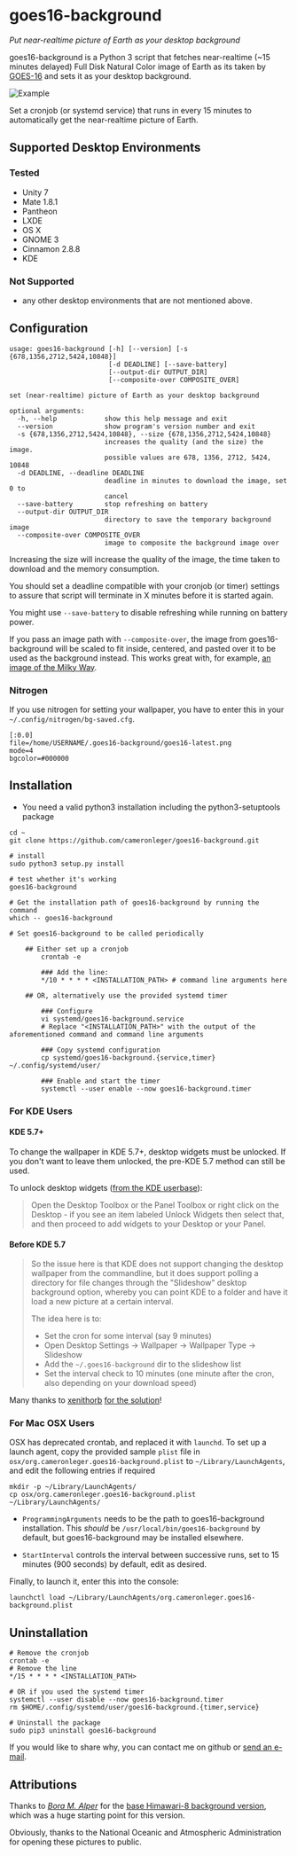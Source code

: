 # goes16-background
*Put near-realtime picture of Earth as your desktop background*

goes16-background is a Python 3 script that fetches near-realtime (~15 minutes delayed)
Full Disk Natural Color image of Earth as its taken by
[GOES-16](https://en.wikipedia.org/wiki/GOES-16) and sets it
as your desktop background.

![Example](/example.png?raw=true "Example")

Set a cronjob (or systemd service) that runs in every 15 minutes to automatically get the
near-realtime picture of Earth.

## Supported Desktop Environments
### Tested
* Unity 7
* Mate 1.8.1
* Pantheon
* LXDE
* OS X
* GNOME 3
* Cinnamon 2.8.8
* KDE

### Not Supported
* any other desktop environments that are not mentioned above.

## Configuration
```
usage: goes16-background [-h] [--version] [-s {678,1356,2712,5424,10848}]
                         [-d DEADLINE] [--save-battery]
                         [--output-dir OUTPUT_DIR]
                         [--composite-over COMPOSITE_OVER]

set (near-realtime) picture of Earth as your desktop background

optional arguments:
  -h, --help            show this help message and exit
  --version             show program's version number and exit
  -s {678,1356,2712,5424,10848}, --size {678,1356,2712,5424,10848}
                        increases the quality (and the size) the image.
                        possible values are 678, 1356, 2712, 5424, 10848
  -d DEADLINE, --deadline DEADLINE
                        deadline in minutes to download the image, set 0 to
                        cancel
  --save-battery        stop refreshing on battery
  --output-dir OUTPUT_DIR
                        directory to save the temporary background image
  --composite-over COMPOSITE_OVER
                        image to composite the background image over
```

Increasing the size will increase the quality of the image, the time taken to download and the
memory consumption.

You should set a deadline compatible with your cronjob (or timer) settings to assure that script will terminate in X
minutes before it is started again.

You might use `--save-battery` to disable refreshing while running on battery power.

If you pass an image path with `--composite-over`, the image from goes16-background will be scaled to fit inside, centered, and pasted over it to be used as the background instead. This works great with, for example, [an image of the Milky Way](https://wallpaperscraft.com/image/milky_way_stars_space_nebula_68885_3840x2160.jpg).

### Nitrogen
If you use nitrogen for setting your wallpaper, you have to enter this in your
`~/.config/nitrogen/bg-saved.cfg`.

```
[:0.0]
file=/home/USERNAME/.goes16-background/goes16-latest.png
mode=4
bgcolor=#000000
```

## Installation
* You need a valid python3 installation including the python3-setuptools package
```
cd ~
git clone https://github.com/cameronleger/goes16-background.git

# install
sudo python3 setup.py install

# test whether it's working
goes16-background

# Get the installation path of goes16-background by running the command
which -- goes16-background

# Set goes16-background to be called periodically

    ## Either set up a cronjob
        crontab -e

        ### Add the line:
        */10 * * * * <INSTALLATION_PATH> # command line arguments here

    ## OR, alternatively use the provided systemd timer

        ### Configure
        vi systemd/goes16-background.service
        # Replace "<INSTALLATION_PATH>" with the output of the aforementioned command and command line arguments

        ### Copy systemd configuration
        cp systemd/goes16-background.{service,timer} ~/.config/systemd/user/

        ### Enable and start the timer
        systemctl --user enable --now goes16-background.timer
```

### For KDE Users
#### KDE 5.7+
To change the wallpaper in KDE 5.7+, desktop widgets must be unlocked. If you don't want to leave them unlocked,
the pre-KDE 5.7 method can still be used.

To unlock desktop widgets ([from the KDE userbase](https://userbase.kde.org/Plasma#Widgets)):
> Open the Desktop Toolbox or the Panel Toolbox or right click on the Desktop - if you see an item labeled Unlock
> Widgets then select that, and then proceed to add widgets to your Desktop or your Panel. 

#### Before KDE 5.7
> So the issue here is that KDE does not support changing the desktop wallpaper
> from the commandline, but it does support polling a directory for file changes
> through the "Slideshow" desktop background option, whereby you can point KDE
> to a folder and have it load a new picture at a certain interval.
>
> The idea here is to:
>
> * Set the cron for some interval (say 9 minutes)
> * Open Desktop Settings -> Wallpaper -> Wallpaper Type -> Slideshow
> * Add the `~/.goes16-background` dir to the slideshow list
> * Set the interval check to 10 minutes (one minute after the cron, also
>   depending on your download speed)

Many thanks to [xenithorb](https://github.com/xenithorb) [for the solution](https://github.com/xenithorb/himawaripy/commit/01d7c681ae7ce47f639672733d0f734574662833)!


### For Mac OSX Users

OSX has deprecated crontab, and replaced it with `launchd`. To set up a launch agent, copy the provided sample `plist`
file in `osx/org.cameronleger.goes16-background.plist` to `~/Library/LaunchAgents`, and edit the following entries if required

```
mkdir -p ~/Library/LaunchAgents/
cp osx/org.cameronleger.goes16-background.plist ~/Library/LaunchAgents/
```

* `ProgrammingArguments` needs to be the path to goes16-background installation. This *should* be `/usr/local/bin/goes16-background`
by default, but goes16-background may be installed elsewhere.

* `StartInterval` controls the interval between successive runs, set to 15 minutes (900 seconds) by default,
edit as desired.

Finally, to launch it, enter this into the console:
```
launchctl load ~/Library/LaunchAgents/org.cameronleger.goes16-background.plist
```

## Uninstallation
```
# Remove the cronjob
crontab -e
# Remove the line
*/15 * * * * <INSTALLATION_PATH>

# OR if you used the systemd timer
systemctl --user disable --now goes16-background.timer
rm $HOME/.config/systemd/user/goes16-background.{timer,service}

# Uninstall the package
sudo pip3 uninstall goes16-background
```

If you would like to share why, you can contact me on github or
[send an e-mail](mailto:contact@cameronleger.com).

## Attributions
Thanks to *[Bora M. Alper](https://github.com/boramalper/)* for the [base Himawari-8 background version](https://github.com/boramalper/himawaripy), which was a huge starting point for this version.

Obviously, thanks to the National Oceanic and Atmospheric Administration for opening these pictures to public.

